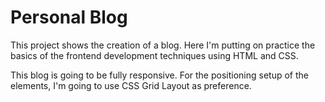 # Personal Blog

This project shows the creation of a blog. Here I'm putting on practice the basics of the frontend development techniques using HTML and CSS.

This blog is going to be fully responsive. For the positioning setup of the elements, I'm going to use CSS Grid Layout as preference.
